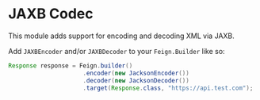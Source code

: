 JAXB Codec
===================

This module adds support for encoding and decoding XML via JAXB.

Add `JAXBEncoder` and/or `JAXBDecoder` to your `Feign.Builder` like so:

```java
Response response = Feign.builder()
                     .encoder(new JacksonEncoder())
                     .decoder(new JacksonDecoder())
                     .target(Response.class, "https://api.test.com");
```